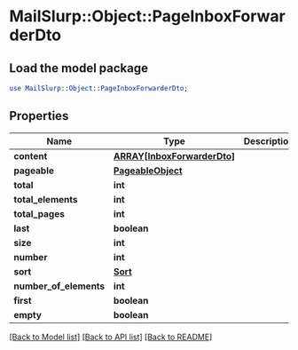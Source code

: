 # MailSlurp::Object::PageInboxForwarderDto

## Load the model package
```perl
use MailSlurp::Object::PageInboxForwarderDto;
```

## Properties
Name | Type | Description | Notes
------------ | ------------- | ------------- | -------------
**content** | [**ARRAY[InboxForwarderDto]**](InboxForwarderDto) |  | [optional] 
**pageable** | [**PageableObject**](PageableObject) |  | [optional] 
**total** | **int** |  | [optional] 
**total_elements** | **int** |  | [optional] 
**total_pages** | **int** |  | [optional] 
**last** | **boolean** |  | [optional] 
**size** | **int** |  | [optional] 
**number** | **int** |  | [optional] 
**sort** | [**Sort**](Sort) |  | [optional] 
**number_of_elements** | **int** |  | [optional] 
**first** | **boolean** |  | [optional] 
**empty** | **boolean** |  | [optional] 

[[Back to Model list]](../README#documentation-for-models) [[Back to API list]](../README#documentation-for-api-endpoints) [[Back to README]](../README)


